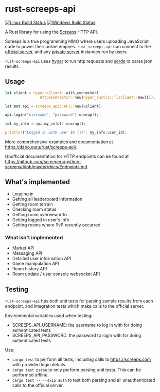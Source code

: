 rust-screeps-api
================
[![Linux Build Status][travis-image]][travis-builds]
[![Windows Build Status][appveyor-image]][appveyor-builds]

A Rust library for using the [Screeps] HTTP API.

Screeps is a true programming MMO where users uploading JavaScript code to power their online empires.
`rust-screeps-api` can connect to the [official server][screeps], and any [private server][screeps-os] instances run by
users.

`rust-screeps-api` uses [hyper] to run http requests and [serde] to parse json results.

## Usage

```rust
let client = hyper::Client::with_connector(
                HttpsConnector::new(hyper_rustls::TlsClient::new()));

let mut api = screeps_api::API::new(&client);

api.login("username", "password").unwrap();

let my_info = api.my_info().unwrap();

println!("Logged in with user ID {}!", my_info.user_id);
```

More comprehensive examples and documentation at https://dabo.guru/rust/screeps-api/.

Unofficial documentation for HTTP endpoints can be found at https://github.com/screepers/python-screeps/blob/master/docs/Endpoints.md.

## What's implemented

- Logging in
- Getting all leaderboard information
- Getting room terrain
- Checking room status
- Getting room overview info
- Getting logged in user's info
- Getting rooms where PvP recently occurred

### What isn't implemented

- Market API
- Messaging API
- Detailed user information API
- Game manipulation API
- Room history API
- Room update / user console websocket API

## Testing

`rust-screeps-api` has both unit tests for parsing sample results from each endpoint, and integration tests which make calls to the official server.

Environmental variables used when testing:
- SCREEPS_API_USERNAME: the username to log in with for doing authenticated tests
- SCREEPS_API_PASSWORD: the password to login with for doing authenticated tests

Use:
- `cargo test` to perform all tests, including calls to https://screeps.com with provided login details.
- `cargo test parse` to only perform parsing unit tests. This can be performed offline.
- `cargo test -- --skip auth` to test both parsing and all unauthenticated calls to the official server.

[travis-image]: https://travis-ci.org/daboross/rust-screeps-api.svg?branch=master
[travis-builds]: https://travis-ci.org/daboross/rust-screeps-api
[appveyor-image]: https://ci.appveyor.com/api/projects/status/github/daboross/rust-screeps-api?branch=adding-appveyor&svg=true
[appveyor-builds]: https://ci.appveyor.com/project/daboross/rust-screeps-api
[screeps]: https://screeps.com
[screeps-os]: https://github.com/screeps/screeps/
[hyper]: https://github.com/hyperium/hyper/
[serde]: https://github.com/serde-rs/json/
